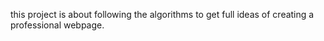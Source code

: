this project is about following the algorithms to get full ideas of creating a professional webpage.
